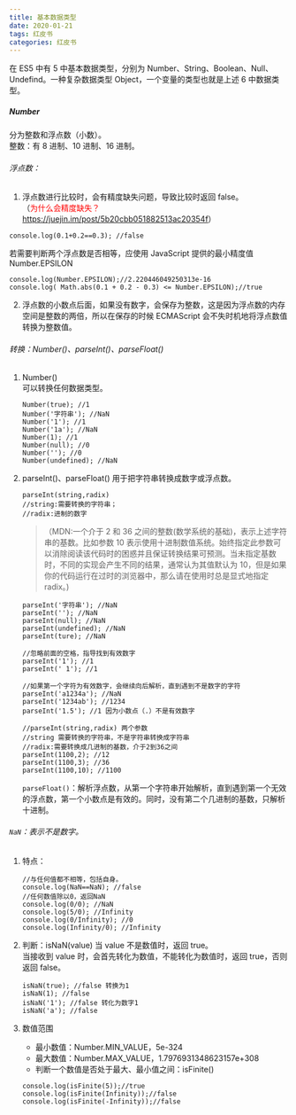 ```yaml
---
title: 基本数据类型
date: 2020-01-21
tags: 红皮书
categories: 红皮书
---
```


在 ES5 中有 5 中基本数据类型，分别为 Number、String、Boolean、Null、Undefind。一种复杂数据类型 Object，一个变量的类型也就是上述 6 中数据类型。

##### Number </br>

分为整数和浮点数（小数）。 </br>
整数：有 8 进制、10 进制、16 进制。 </br>

###### 浮点数：

1. 浮点数进行比较时，会有精度缺失问题，导致比较时返回 false。 </br>
   （<span style="color:red">为什么会精度缺失？</span><a href="https://juejin.im/post/5b20cbb051882513ac20354f">https://juejin.im/post/5b20cbb051882513ac20354f</a>）

```
console.log(0.1+0.2==0.3); //false
```

若需要判断两个浮点数是否相等，应使用 JavaScript 提供的最小精度值 Number.EPSILON

```
console.log(Number.EPSILON);//2.220446049250313e-16
console.log( Math.abs(0.1 + 0.2 - 0.3) <= Number.EPSILON);//true
```

2. 浮点数的小数点后面，如果没有数字，会保存为整数，这是因为浮点数的内存空间是整数的两倍，所以在保存的时候 ECMAScript 会不失时机地将浮点数值转换为整数值。</br>

###### 转换：Number()、parseInt()、parseFloat()

1. Number()</br>
   可以转换任何数据类型。

   ```
   Number(true); //1
   Number('字符串'); //NaN
   Number('1'); //1
   Number('1a'); //NaN
   Number(1); //1
   Number(null); //0
   Number(''); //0
   Number(undefined); //NaN
   ```

2. parseInt()、parseFloat()
   用于把字符串转换成数字或浮点数。

   ```
   parseInt(string,radix)
   //string:需要转换的字符串；
   //radix:进制的数字
   ```

   > （MDN:一个介于 2 和 36 之间的整数(数学系统的基础)，表示上述字符串的基数。比如参数 10 表示使用十进制数值系统。始终指定此参数可以消除阅读该代码时的困惑并且保证转换结果可预测。当未指定基数时，不同的实现会产生不同的结果，通常认为其值默认为 10，但是如果你的代码运行在过时的浏览器中，那么请在使用时总是显式地指定 radix。)

   ```
   parseInt('字符串'); //NaN
   parseInt(''); //NaN
   parseInt(null); //NaN
   parseInt(undefined); //NaN
   parseInt(ture); //NaN

   //忽略前面的空格，指导找到有效数字
   parseInt('1'); //1
   parseInt(' 1'); //1

   //如果第一个字符为有效数字，会继续向后解析，直到遇到不是数字的字符
   parseInt('a1234a'); //NaN
   parseInt('1234ab'); //1234
   parseInt('1.5'); //1 因为小数点（.）不是有效数字

   //parseInt(string,radix) 两个参数
   //string 需要转换的字符串，不是字符串转换成字符串
   //radix:需要转换成几进制的基数，介于2到36之间
   parseInt(1100,2); //12
   parseInt(1100,3); //36
   parseInt(1100,10); //1100
   ```

   `parseFloat()`：解析浮点数，从第一个字符串开始解析，直到遇到第一个无效的浮点数，第一个小数点是有效的。同时，没有第二个几进制的基数，只解析十进制。

###### `NaN`：表示不是数字。

1. 特点：

   ```
   //与任何值都不相等，包括自身。
   console.log(NaN==NaN); //false
   //任何数值除以0，返回NaN
   console.log(0/0); //NaN
   console.log(5/0); //Infinity
   console.log(0/Infinity); //0
   console.log(Infinity/0); //Infinity
   ```

2. 判断：isNaN(value)
   当 value 不是数值时，返回 true。</br>
   当接收到 value 时，会首先转化为数值，不能转化为数值时，返回 true，否则返回 false。

   ```
   isNaN(true); //false 转换为1
   isNaN(1); //false
   isNaN('1'); //false 转化为数字1
   isNaN('a'); //false
   ```

3. 数值范围
   - 最小数值：Number.MIN_VALUE，5e-324
   - 最大数值：Number.MAX_VALUE，1.7976931348623157e+308
   - 判断一个数值是否处于最大、最小值之间：isFinite()
   ```
   console.log(isFinite(5));//true
   console.log(isFinite(Infinity));//false
   console.log(isFinite(-Infinity));//false
   ```
